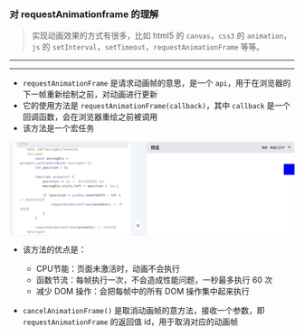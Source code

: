 
### 对 requestAnimationframe 的理解

> 实现动画效果的方式有很多，比如 html5 的 `canvas`，`css3` 的 `animation`，`js` 的 `setInterval`，`setTimeout`，`requestAnimationFrame` 等等。

---
---

- `requestAnimationFrame` 是请求动画帧的意思，是一个 `api`，用于在浏览器的下一帧重新绘制之前，对动画进行更新
- 它的使用方法是 `requestAnimationFrame(callback)`，其中 `callback` 是一个回调函数，会在浏览器重绘之前被调用
- 该方法是一个宏任务

<img src="../static/c_14_1.gif" alt="图片描述"  width="800" style="display: block; margin: 10px auto;">

- 该方法的优点是：
  - CPU节能：页面未激活时，动画不会执行
  - 函数节流：每帧执行一次，不会造成性能问题，一秒最多执行 60 次
  - 减少 DOM 操作：会把每帧中的所有 DOM 操作集中起来执行

- `cancelAnimationFrame()` 是取消动画帧的意方法，接收一个参数，即 `requestAnimationFrame` 的返回值 id，用于取消对应的动画帧

